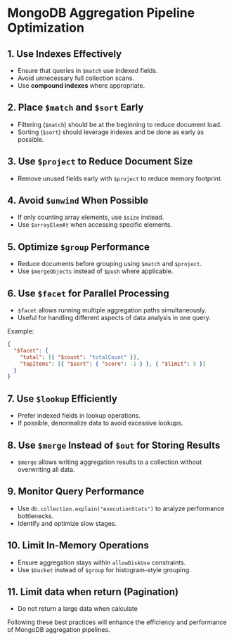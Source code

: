 # MongoDB Aggregation Pipeline Optimization

## 1. Use Indexes Effectively

- Ensure that queries in `$match` use indexed fields.
- Avoid unnecessary full collection scans.
- Use **compound indexes** where appropriate.

## 2. Place `$match` and `$sort` Early

- Filtering (`$match`) should be at the beginning to reduce document load.
- Sorting (`$sort`) should leverage indexes and be done as early as possible.

## 3. Use `$project` to Reduce Document Size

- Remove unused fields early with `$project` to reduce memory footprint.

## 4. Avoid `$unwind` When Possible

- If only counting array elements, use `$size` instead.
- Use `$arrayElemAt` when accessing specific elements.

## 5. Optimize `$group` Performance

- Reduce documents before grouping using `$match` and `$project`.
- Use `$mergeObjects` instead of `$push` where applicable.

## 6. Use `$facet` for Parallel Processing

- `$facet` allows running multiple aggregation paths simultaneously.
- Useful for handling different aspects of data analysis in one query.

Example:

```json
{
  "$facet": {
    "total": [{ "$count": "totalCount" }],
    "topItems": [{ "$sort": { "score": -1 } }, { "$limit": 5 }]
  }
}
```

## 7. Use `$lookup` Efficiently

- Prefer indexed fields in lookup operations.
- If possible, denormalize data to avoid excessive lookups.

## 8. Use `$merge` Instead of `$out` for Storing Results

- `$merge` allows writing aggregation results to a collection without overwriting all data.

## 9. Monitor Query Performance

- Use `db.collection.explain("executionStats")` to analyze performance bottlenecks.
- Identify and optimize slow stages.

## 10. Limit In-Memory Operations

- Ensure aggregation stays within `allowDiskUse` constraints.
- Use `$bucket` instead of `$group` for histogram-style grouping.

## 11. Limit data when return (Pagination)

- Do not return a large data when calculate

Following these best practices will enhance the efficiency and performance of MongoDB aggregation pipelines.
